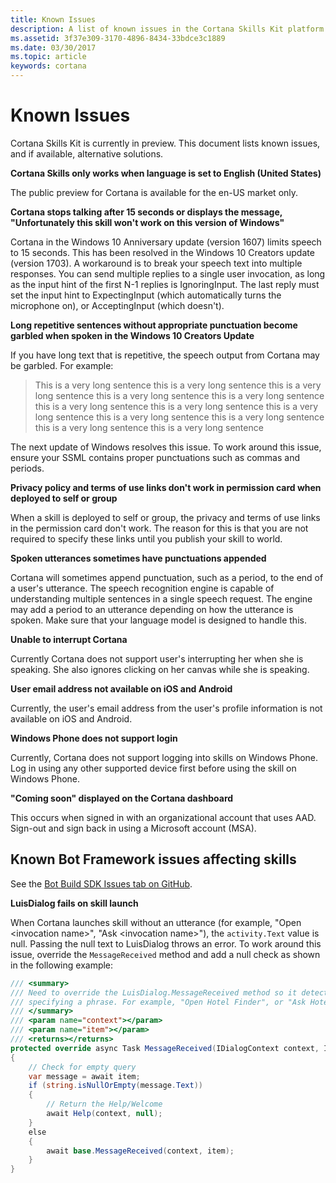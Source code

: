```yaml
---
title: Known Issues
description: A list of known issues in the Cortana Skills Kit platform.
ms.assetid: 3f37e309-3170-4896-8434-33bdce3c1889
ms.date: 03/30/2017
ms.topic: article
keywords: cortana
---
```


<!-- Need to confirm if these are still issue. -->

# Known Issues

Cortana Skills Kit is currently in preview. This document lists known issues, and if available, alternative solutions.

**Cortana Skills only works when language is set to English (United States)**

The public preview for Cortana is available for the en-US market only.

**Cortana stops talking after 15 seconds or displays the message, "Unfortunately this skill won't work on this version of Windows"**

Cortana in the Windows 10 Anniversary update (version 1607) limits speech to 15 seconds. This has been resolved in the Windows 10 Creators update (version 1703). A workaround is to break your speech text into multiple responses. You can send multiple replies to a single user invocation, as long as the input hint of the first N-1 replies is IgnoringInput. The last reply must set the input hint to ExpectingInput (which automatically turns the microphone on), or AcceptingInput (which doesn't).

**Long repetitive sentences without appropriate punctuation become garbled when spoken in the Windows 10 Creators Update**

If you have long text that is repetitive, the speech output from Cortana may be garbled. For example:

> This is a very long sentence this is a very long sentence this is a very long sentence this is a very long sentence this is a very long sentence this is a very long sentence this is a very long sentence this is a very long sentence this is a very long sentence this is a very long sentence this is a very long sentence this is a very long sentence 

<!-- By "next update of Windows," do you mean patch (Windows Update) or Release? -->
The next update of Windows resolves this issue. To work around this issue, ensure your SSML contains proper punctuations such as commas and periods.

**Privacy policy and terms of use links don't work in permission card when deployed to self or group**

When a skill is deployed to self or group, the privacy and terms of use links in the permission card don't work. The reason for this is that you are not required to specify these links until you publish your skill to world.

**Spoken utterances sometimes have punctuations appended**

<!-- Added "user's" to utterance. Confirm. -->

Cortana will sometimes append punctuation, such as a period, to the end of a user's utterance. The speech recognition engine is capable of understanding multiple sentences in a single speech request. The engine may add a period to an utterance depending on how the utterance is spoken. Make sure that your language model is designed to handle this.

**Unable to interrupt Cortana**
<!-- //TODO Test as this should be fixed soon -->

Currently Cortana does not support user's interrupting her when she is speaking. She also ignores clicking on her canvas while she is speaking.  

**User email address not available on iOS and Android**
<!-- Bug 737656 -->

Currently, the user's email address from the user's profile information is not available on iOS and Android.

**Windows Phone does not support login**
<!-- Bug 750050 -->

Currently, Cortana does not support logging into skills on Windows Phone. Log in using any other supported device first before using the skill on Windows Phone.

**"Coming soon" displayed on the Cortana dashboard**

This occurs when signed in with an organizational account that uses AAD. Sign-out and sign back in using a Microsoft account (MSA).



## Known Bot Framework issues affecting skills

See the [Bot Build SDK Issues tab on GitHub](https://github.com/Microsoft/BotBuilder/issues).

<!-- if this isn't getting fixed, this should be in a LUIS how-to topic. -->

**LuisDialog fails on skill launch**

When Cortana launches skill without an utterance (for example, "Open \<invocation name\>", "Ask \<invocation name\>"), the `activity.Text` value is null. Passing the null text to LuisDialog throws an error. To work around this issue, override the `MessageReceived` method and add a null check as shown in the following example:

```csharp
/// <summary>
/// Need to override the LuisDialog.MessageReceived method so it detects when the user invokes the skill without
/// specifying a phrase. For example, "Open Hotel Finder", or "Ask Hotel Finder". In these cases, the message receives an empty string.
/// </summary>
/// <param name="context"></param>
/// <param name="item"></param>
/// <returns></returns>
protected override async Task MessageReceived(IDialogContext context, IAwaitable<IMessageActivity> item)
{
    // Check for empty query
    var message = await item;
    if (string.isNullOrEmpty(message.Text))
    {
        // Return the Help/Welcome
        await Help(context, null);
    }
    else
    {
        await base.MessageReceived(context, item);
    }
}
```

<!-- //TODO: AIT
## Known Issues for Skills Imported from Alexa

*Third-party trademarks used herein are the property of their respective owners.  Use of such marks does not imply any affiliation, sponsorship, or endorsement.*

The following known issues are specific to skills that have been imported to Cortana from Alexa.

**Flash Briefing Skills**

Cortana does not currently does not provide a Flash Briefing Skill API.

**Implict Auth not supported**
<!-- Bug: 666796 -->
<!--
Implicit Auth is not currently supported, but is a planned feature.

**Smart Home Skills**

Cortana Skills currently does not provide a Smart Home Skill API. However, a custom Cortana skill can be created that connects to a home automation service. Here is an [example](https://www.codeproject.com/Articles/1117146/Creating-a-Smart-Home-Chat-Bot).

<a name="SSML-Alexa-Cortana-differences"></a>
**Not all SSML that works in Alexa works in Cortana**

The likely causes are as follows:

* Cortana supports [SSML v1.0](https://www.w3.org/TR/speech-synthesis/) while Alexa supports some [SSML v1.1](https://www.w3.org/TR/speech-synthesis11/) tags, primarily the [w](https://www.w3.org/TR/speech-synthesis11/#edef_word) tag.
* Alexa and Cortana support different phonetic alphabets for the phoneme tag:
  * Alexa: 
    * International Phonetic Alphabet (IPA)
    * Extended Speech Assessment Methods Phonetic Alphabet (X-SAMPA).
  * Cortana: 
    * International Phonetic Alphabet (IPA)
    * Speech API (SAPI) Phone Set
    * Universal Phone Set (UPS)
* Differences in support for the **interpret-as** property of the **say-as** tag. 
  * **unit**, **interjection** and **expletive** are not supported by Cortana.
  * **time** - both platforms support a *time* option however, Alexa interprets this for durations while Cortana interprets this as 12 or 24 hour times. 
  * **date** - both platforms support a *date* option however, Alexa allows dates to consist of simply a number (e.g. `<say-as interpret-as=”date”>121</say-as>`) while Cortana requires the date parameters to be seperated by a "-" or "." (e.g. `<say-as interpret-as=”date”>1.21</say-as>`) as this removes the potential ambiguity as `121` could mean "December 1st" or "January 21st".
* Alexa has a custom SSML tag `<amazon:effect name="whispered">` which is not supported by Cortana, however a similar effect can be achieved using the [prosody tag](../reference/ssml.md#prosody-Element).

**Not all built-in intents and entities supported by Alexa are available in Cortana**

See the [Built-in Intent and Entity Support](../tutorials/alexa-skill-import.md#Built-in-Intent-and-Entity-Support) section of the [Import your custom Alea skill to Cortana guide](../tutorial/alexa-skill-import.md) for details.

**Not all audio streaming features are supported**

Cortana does support audio streaming via the AudioPlayer and embedded MP3s in the SSML audio tag, however not all Alexa features are supported. See the [Audio Support](../tutorials/alexa-skill-import.md#audio-support) section of the Alexa import guide for more information.

**No SessionEndedRequest sent when user closes Cortana in Windows**
<!-- //TODO: should be fixed in RS3 Bug# 697923 -->
<!--
When a user closes Cortana in Windows while using your skill, a SessionEndedRequest is not sent to your skill. This will be addressed in a future Windows update.

**All built-in intents and entities used by all skills**

Currently, all built-in intents and entities are used by all skills, even if not defined in your skills interaction model. 
-->